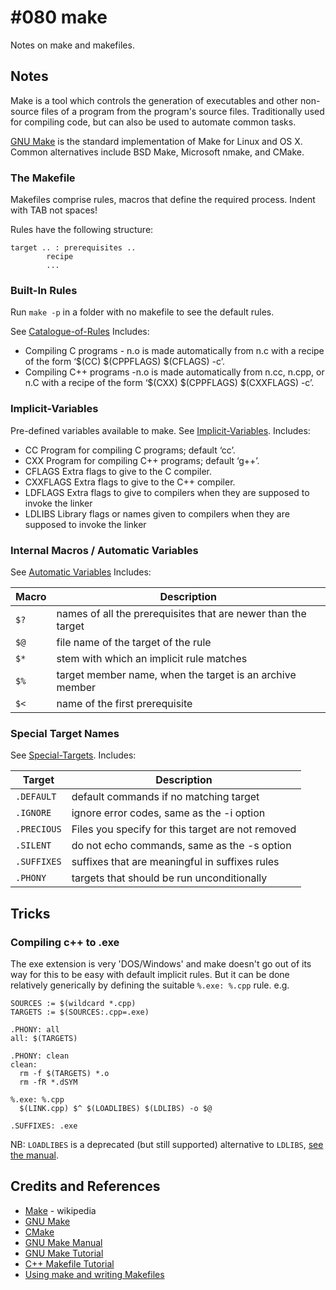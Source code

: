 # #080 make

Notes on make and makefiles.

## Notes

Make is a tool which controls the generation of executables and other non-source files of a program from the program's source files.
Traditionally used for compiling code, but can also be used to automate common tasks.

[GNU Make](https://www.gnu.org/software/make/) is the standard implementation of Make for Linux and OS X.
Common alternatives include BSD Make, Microsoft nmake, and CMake.

### The Makefile

Makefiles comprise rules, macros that define the required process. Indent with TAB not spaces!

Rules have the following structure:

    target .. : prerequisites ..
            recipe
            ...

### Built-In Rules

Run `make -p` in a folder with no makefile to see the default rules.

See [Catalogue-of-Rules](https://www.gnu.org/software/make/manual/make.html#Catalogue-of-Rules)
Includes:

* Compiling C programs - n.o is made automatically from n.c with a recipe of the form ‘$(CC) $(CPPFLAGS) $(CFLAGS) -c’.
* Compiling C++ programs -n.o is made automatically from n.cc, n.cpp, or n.C with a recipe of the form ‘$(CXX) $(CPPFLAGS) $(CXXFLAGS) -c’.

### Implicit-Variables

Pre-defined variables available to make.
See [Implicit-Variables](https://www.gnu.org/software/make/manual/make.html#Implicit-Variables).
Includes:

* CC Program for compiling C programs; default ‘cc’.
* CXX Program for compiling C++ programs; default ‘g++’.
* CFLAGS Extra flags to give to the C compiler.
* CXXFLAGS Extra flags to give to the C++ compiler.
* LDFLAGS Extra flags to give to compilers when they are supposed to invoke the linker
* LDLIBS Library flags or names given to compilers when they are supposed to invoke the linker

### Internal Macros / Automatic Variables

See [Automatic Variables](https://www.gnu.org/software/make/manual/make.html#Automatic-Variables)
Includes:

| Macro | Description |
|-------|-------------|
| `$?`  | names of all the prerequisites that are newer than the target |
| `$@`  | file name of the target of the rule |
| `$*`  | stem with which an implicit rule matches  |
| `$%`  | target member name, when the target is an archive member |
| `$<`  | name of the first prerequisite |

### Special Target Names

See [Special-Targets](https://www.gnu.org/software/make/manual/make.html#Special-Targets).
Includes:

| Target      | Description |
|-------------|-------------|
| `.DEFAULT`  | default commands if no matching target  |
| `.IGNORE`   | ignore error codes, same as the -i option |
| `.PRECIOUS` | Files you specify for this target are not removed  |
| `.SILENT`   | do not echo commands, same as the -s option |
| `.SUFFIXES` | suffixes that are meaningful in suffixes rules |
| `.PHONY`    | targets that should be run unconditionally |

## Tricks

### Compiling c++ to .exe

The exe extension is very 'DOS/Windows' and make doesn't go out of its way for this to be easy with default implicit rules.
But it can be done relatively generically by defining the suitable `%.exe: %.cpp` rule. e.g.

    SOURCES := $(wildcard *.cpp)
    TARGETS := $(SOURCES:.cpp=.exe)

    .PHONY: all
    all: $(TARGETS)

    .PHONY: clean
    clean:
      rm -f $(TARGETS) *.o
      rm -fR *.dSYM

    %.exe: %.cpp
      $(LINK.cpp) $^ $(LOADLIBES) $(LDLIBS) -o $@

    .SUFFIXES: .exe

NB: `LOADLIBES` is a deprecated (but still supported) alternative to `LDLIBS`, [see the manual](https://www.gnu.org/software/make/manual/html_node/Implicit-Variables.html).

## Credits and References

* [Make](https://en.wikipedia.org/wiki/Make_(software)) - wikipedia
* [GNU Make](https://www.gnu.org/software/make/)
* [CMake](https://cmake.org/)
* [GNU Make Manual](https://www.gnu.org/software/make/manual/make.html)
* [GNU Make Tutorial](https://linuxhint.com/gnu-make-tutorial/)
* [C++ Makefile Tutorial](https://www.softwaretestinghelp.com/cpp-makefile-tutorial/)
* [Using make and writing Makefiles](https://www.cs.swarthmore.edu/~newhall/unixhelp/howto_makefiles.html)
